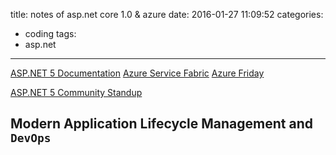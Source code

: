 title: notes of asp.net core 1.0 & azure
date: 2016-01-27 11:09:52
categories:
- coding
tags:
- asp.net
---

[ASP.NET 5 Documentation](https://docs.asp.net/en/latest/)
[Azure Service Fabric](https://azure.microsoft.com/en-us/documentation/services/service-fabric/)
[Azure Friday](https://azure.microsoft.com/en-us/documentation/videos/azure-friday/)

[ASP.NET 5 Community Standup](https://www.youtube.com/watch?v=w6Sq3Ce5ChI&list=PL0M0zPgJ3HSftTAAHttA3JQU4vOjXFquF&index=23)

## Modern Application Lifecycle Management and `DevOps`

